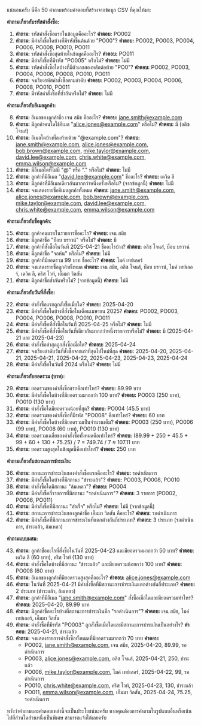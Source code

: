 แน่นอนครับ นี่คือ 50 คำถามพร้อมคำตอบที่สร้างจากข้อมูล CSV ที่คุณให้มา:

**คำถามเกี่ยวกับรหัสคำสั่งซื้อ:**

1.  **คำถาม:** รหัสคำสั่งซื้อแรกในข้อมูลคืออะไร?
    **คำตอบ:** PO002
2.  **คำถาม:** มีคำสั่งซื้อใดบ้างที่มีรหัสขึ้นต้นด้วย "PO00"?
    **คำตอบ:** PO002, PO003, PO004, PO006, PO008, PO010, PO011
3.  **คำถาม:** รหัสคำสั่งซื้อสุดท้ายในข้อมูลคืออะไร?
    **คำตอบ:** PO011
4.  **คำถาม:** มีคำสั่งซื้อที่มีรหัส "PO005" หรือไม่?
    **คำตอบ:** ไม่มี
5.  **คำถาม:** รหัสคำสั่งซื้อใดบ้างที่มีตัวเลขสองหลักต่อท้าย "PO0"?
    **คำตอบ:** PO002, PO003, PO004, PO006, PO008, PO010, PO011
6.  **คำถาม:** จงเรียงรหัสคำสั่งซื้อตามลำดับ
    **คำตอบ:** PO002, PO003, PO004, PO006, PO008, PO010, PO011
7.  **คำถาม:** มีรหัสคำสั่งซื้อที่ซ้ำกันหรือไม่?
    **คำตอบ:** ไม่มี

**คำถามเกี่ยวกับอีเมลลูกค้า:**

8.  **คำถาม:** อีเมลของลูกค้าชื่อ เจน สมิธ คืออะไร?
    **คำตอบ:** jane.smith@example.com
9.  **คำถาม:** มีลูกค้าคนใดใช้อีเมล "alice.jones@example.com" หรือไม่?
    **คำตอบ:** มี (อลิซ โจนส์)
10. **คำถาม:** อีเมลใดบ้างที่ลงท้ายด้วย "@example.com"?
    **คำตอบ:** jane.smith@example.com, alice.jones@example.com, bob.brown@example.com, mike.taylor@example.com, david.lee@example.com, chris.white@example.com, emma.wilson@example.com
11. **คำถาม:** มีอีเมลใดที่ไม่มี "@" หรือ "." หรือไม่?
    **คำตอบ:** ไม่มี
12. **คำถาม:** ลูกค้าที่มีอีเมล "david.lee@example.com" ชื่ออะไร?
    **คำตอบ:** เดวิด ลี
13. **คำถาม:** มีลูกค้าที่มีอีเมลเดียวกันมากกว่าหนึ่งครั้งหรือไม่? (จากข้อมูลนี้)
    **คำตอบ:** ไม่มี
14. **คำถาม:** จงแสดงรายชื่ออีเมลลูกค้าทั้งหมด
    **คำตอบ:** jane.smith@example.com, alice.jones@example.com, bob.brown@example.com, mike.taylor@example.com, david.lee@example.com, chris.white@example.com, emma.wilson@example.com

**คำถามเกี่ยวกับชื่อลูกค้า:**

15. **คำถาม:** ลูกค้าคนแรกในรายการชื่ออะไร?
    **คำตอบ:** เจน สมิธ
16. **คำถาม:** มีลูกค้าชื่อ "บ็อบ บราวน์" หรือไม่?
    **คำตอบ:** มี
17. **คำถาม:** ลูกค้าที่สั่งซื้อในวันที่ 2025-04-21 ชื่ออะไรบ้าง?
    **คำตอบ:** อลิซ โจนส์, บ็อบ บราวน์
18. **คำถาม:** มีลูกค้าชื่อ "จอห์น" หรือไม่?
    **คำตอบ:** ไม่มี
19. **คำถาม:** ลูกค้าที่มียอดรวม 99 บาท ชื่ออะไร?
    **คำตอบ:** ไมค์ เทย์เลอร์
20. **คำถาม:** จงแสดงรายชื่อลูกค้าทั้งหมด
    **คำตอบ:** เจน สมิธ, อลิซ โจนส์, บ็อบ บราวน์, ไมค์ เทย์เลอร์, เดวิด ลี, คริส ไวท์, เอ็มมา วิลสัน
21. **คำถาม:** มีลูกค้าชื่อซ้ำกันหรือไม่? (จากข้อมูลนี้)
    **คำตอบ:** ไม่มี

**คำถามเกี่ยวกับวันที่สั่งซื้อ:**

22. **คำถาม:** คำสั่งซื้อแรกถูกสั่งซื้อเมื่อใด?
    **คำตอบ:** 2025-04-20
23. **คำถาม:** มีคำสั่งซื้อใดบ้างที่สั่งซื้อในเดือนเมษายน 2025?
    **คำตอบ:** PO002, PO003, PO004, PO006, PO008, PO010, PO011
24. **คำถาม:** มีคำสั่งซื้อที่สั่งซื้อในวันที่ 2025-04-25 หรือไม่?
    **คำตอบ:** ไม่มี
25. **คำถาม:** มีคำสั่งซื้อที่สั่งซื้อในวันที่เดียวกันมากกว่าหนึ่งรายการหรือไม่?
    **คำตอบ:** มี (2025-04-21 และ 2025-04-23)
26. **คำถาม:** คำสั่งซื้อล่าสุดถูกสั่งซื้อเมื่อใด?
    **คำตอบ:** 2025-04-24
27. **คำถาม:** จงเรียงลำดับวันที่สั่งซื้อจากเก่าที่สุดไปใหม่ที่สุด
    **คำตอบ:** 2025-04-20, 2025-04-21, 2025-04-21, 2025-04-22, 2025-04-23, 2025-04-23, 2025-04-24
28. **คำถาม:** มีคำสั่งซื้อในวันที่ 2024 หรือไม่?
    **คำตอบ:** ไม่มี

**คำถามเกี่ยวกับยอดรวม (บาท):**

29. **คำถาม:** ยอดรวมของคำสั่งซื้อแรกคือเท่าไหร่?
    **คำตอบ:** 89.99 บาท
30. **คำถาม:** มีคำสั่งซื้อใดบ้างที่มียอดรวมมากกว่า 100 บาท?
    **คำตอบ:** PO003 (250 บาท), PO010 (130 บาท)
31. **คำถาม:** คำสั่งซื้อใดมียอดรวมน้อยที่สุด?
    **คำตอบ:** PO004 (45.5 บาท)
32. **คำถาม:** ยอดรวมของคำสั่งซื้อที่มีรหัส "PO008" คือเท่าไหร่?
    **คำตอบ:** 60 บาท
33. **คำถาม:** มีคำสั่งซื้อใดบ้างที่มียอดรวมเป็นจำนวนเต็ม?
    **คำตอบ:** PO003 (250 บาท), PO006 (99 บาท), PO008 (60 บาท), PO010 (130 บาท)
34. **คำถาม:** ยอดรวมเฉลี่ยของคำสั่งซื้อทั้งหมดคือเท่าไหร่?
    **คำตอบ:** (89.99 + 250 + 45.5 + 99 + 60 + 130 + 75.25) / 7 = 749.74 / 7 ≈ 107.11 บาท
35. **คำถาม:** ยอดรวมสูงสุดในข้อมูลนี้คือเท่าไหร่?
    **คำตอบ:** 250 บาท

**คำถามเกี่ยวกับสถานะการชำระเงิน:**

36. **คำถาม:** สถานะการชำระเงินของคำสั่งซื้อแรกคืออะไร?
    **คำตอบ:** รอดำเนินการ
37. **คำถาม:** มีคำสั่งซื้อใดบ้างที่มีสถานะ "ชำระแล้ว"?
    **คำตอบ:** PO003, PO008, PO010
38. **คำถาม:** คำสั่งซื้อใดมีสถานะ "ล้มเหลว"?
    **คำตอบ:** PO004
39. **คำถาม:** มีคำสั่งซื้อกี่รายการที่มีสถานะ "รอดำเนินการ"?
    **คำตอบ:** 3 รายการ (PO002, PO006, PO011)
40. **คำถาม:** มีคำสั่งซื้อที่มีสถานะ "สำเร็จ" หรือไม่?
    **คำตอบ:** ไม่มี (จากข้อมูลนี้)
41. **คำถาม:** สถานะการชำระเงินของลูกค้าชื่อ เอ็มมา วิลสัน คืออะไร?
    **คำตอบ:** รอดำเนินการ
42. **คำถาม:** มีคำสั่งซื้อที่มีสถานะการชำระเงินที่แตกต่างกันกี่ประเภท?
    **คำตอบ:** 3 ประเภท (รอดำเนินการ, ชำระแล้ว, ล้มเหลว)

**คำถามแบบผสม:**

43. **คำถาม:** ลูกค้าชื่ออะไรที่สั่งซื้อในวันที่ 2025-04-23 และมียอดรวมมากกว่า 50 บาท?
    **คำตอบ:** เดวิด ลี (60 บาท), คริส ไวท์ (130 บาท)
44. **คำถาม:** คำสั่งซื้อใดบ้างที่มีสถานะ "ชำระแล้ว" และมียอดรวมน้อยกว่า 100 บาท?
    **คำตอบ:** PO008 (60 บาท)
45. **คำถาม:** อีเมลของลูกค้าที่มียอดรวมสูงสุดคืออะไร?
    **คำตอบ:** alice.jones@example.com
46. **คำถาม:** ในวันที่ 2025-04-21 มีคำสั่งซื้อที่มีสถานะการชำระเงินแตกต่างกันกี่ประเภท?
    **คำตอบ:** 2 ประเภท (ชำระแล้ว, ล้มเหลว)
47. **คำถาม:** ลูกค้าที่มีอีเมล "jane.smith@example.com" สั่งซื้อเมื่อใดและมียอดรวมเท่าไหร่?
    **คำตอบ:** 2025-04-20, 89.99 บาท
48. **คำถาม:** มีลูกค้าชื่ออะไรบ้างที่สถานะการชำระเงินคือ "รอดำเนินการ"?
    **คำตอบ:** เจน สมิธ, ไมค์ เทย์เลอร์, เอ็มมา วิลสัน
49. **คำถาม:** คำสั่งซื้อที่มีรหัส "PO003" ถูกสั่งซื้อเมื่อใดและมีสถานะการชำระเงินเป็นอย่างไร?
    **คำตอบ:** 2025-04-21, ชำระแล้ว
50. **คำถาม:** จงแสดงรายการคำสั่งซื้อทั้งหมดที่มียอดรวมมากกว่า 70 บาท
    **คำตอบ:**
    *   PO002, jane.smith@example.com, เจน สมิธ, 2025-04-20, 89.99, รอดำเนินการ
    *   PO003, alice.jones@example.com, อลิซ โจนส์, 2025-04-21, 250, ชำระแล้ว
    *   PO006, mike.taylor@example.com, ไมค์ เทย์เลอร์, 2025-04-22, 99, รอดำเนินการ
    *   PO010, chris.white@example.com, คริส ไวท์, 2025-04-23, 130, ชำระแล้ว
    *   PO011, emma.wilson@example.com, เอ็มมา วิลสัน, 2025-04-24, 75.25, รอดำเนินการ

หวังว่าคำถามและคำตอบเหล่านี้จะเป็นประโยชน์นะครับ หากคุณต้องการคำถามในรูปแบบอื่นหรือเน้นไปที่ส่วนใดส่วนหนึ่งเป็นพิเศษ สามารถแจ้งได้เลยครับ